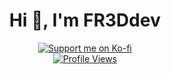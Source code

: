 <h1 align="center">Hi 👋, I'm FR3Ddev</h1>

<div align="center">
       <a href="https://ko-fi.com/fr3d__"> <img src="https://ko-fi.com/img/githubbutton_sm.svg" alt="Support me on Ko-fi"/> </a>
</div>

<div align="center">
    <a href="https://github.com/FR3Ddev"> <img src="https://komarev.com/ghpvc/?username=FR3Ddev&style=flat" alt="Profile Views"/> </a>
       
<div align="center">
</div>

